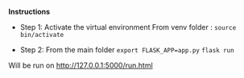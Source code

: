 **Instructions**

- Step 1:
Activate the virtual environment 
From venv folder : `source bin/activate`

- Step 2:
From the main folder
	`export FLASK_APP=app.py`
	`flask run`

Will be run on http://127.0.0.1:5000/run.html
